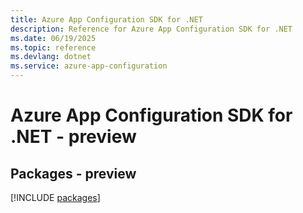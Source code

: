 ```yaml
---
title: Azure App Configuration SDK for .NET
description: Reference for Azure App Configuration SDK for .NET
ms.date: 06/19/2025
ms.topic: reference
ms.devlang: dotnet
ms.service: azure-app-configuration
---
```

# Azure App Configuration SDK for .NET - preview
## Packages - preview
[!INCLUDE [packages](app-configuration-index.md)]